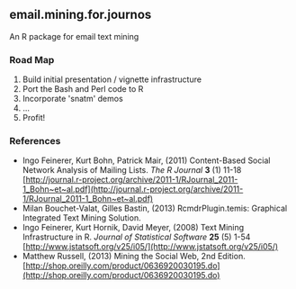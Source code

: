 ## email.mining.for.journos
An R package for email text mining

### Road Map
1. Build initial presentation / vignette infrastructure
1. Port the Bash and Perl code to R
1. Incorporate 'snatm' demos
1. ...
1. Profit!

### References



- Ingo Feinerer, Kurt Bohn, Patrick Mair,   (2011) Content-Based Social Network Analysis
of Mailing Lists.  *The R Journal*  **3**  (1)   11-18  [http://journal.r-project.org/archive/2011-1/RJournal_2011-1_Bohn~et~al.pdf](http://journal.r-project.org/archive/2011-1/RJournal_2011-1_Bohn~et~al.pdf)
- Milan Bouchet-Valat, Gilles Bastin,   (2013) RcmdrPlugin.temis: Graphical Integrated Text Mining Solution.
- Ingo Feinerer, Kurt Hornik, David Meyer,   (2008) Text Mining Infrastructure in R.  *Journal of Statistical Software*  **25**  (5)   1-54  [http://www.jstatsoft.org/v25/i05/](http://www.jstatsoft.org/v25/i05/)
- Matthew Russell,   (2013) Mining the Social Web, 2nd Edition.  [http://shop.oreilly.com/product/0636920030195.do](http://shop.oreilly.com/product/0636920030195.do)

